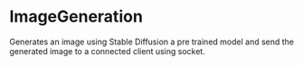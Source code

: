 # ImageGeneration
Generates an image using Stable Diffusion a pre trained model and send the generated image to a connected client using socket.
